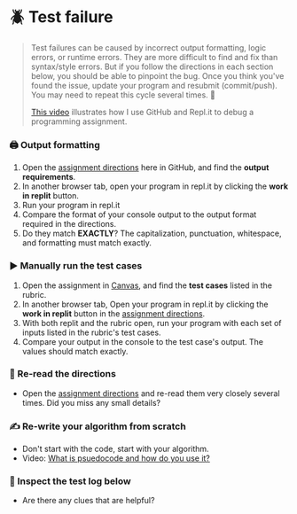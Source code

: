 # :beetle: Test failure
> Test failures can be caused by incorrect output formatting, logic errors, or runtime errors. They are more difficult to find and fix than syntax/style errors. But if you follow the directions in each section below, you should be able to pinpoint the bug. Once you think you've found the issue, update your program and resubmit (commit/push). You may need to repeat this cycle several times. :repeat: 
> 
> [This video](https://youtu.be/gdc-SYhRFCM) illustrates how I use GitHub and Repl.it to debug a programming assignment.

### :printer: Output formatting
1. Open the [assignment directions](../blob/main/README.md) here in GitHub, and find the **output requirements**.
2. In another browser tab, open your program in repl.it by clicking the **work in replit** button.
3. Run your program in repl.it
4. Compare the format of your console output to the output format required in the directions. 
5. Do they match **EXACTLY**? The capitalization, punctuation, whitespace, and formatting must match exactly.
### :arrow_forward: Manually run the test cases
1. Open the assignment in [Canvas](https://uvu.instructure.com/), and find the **test cases** listed in the rubric. 
2. In another browser tab, Open your program in repl.it by clicking the **work in replit** button in the [assignment directions](../blob/main/README.md).
4. With both replit and the rubric open, run your program with each set of inputs listed in the rubric's test cases.
5. Compare your output in the console to the test case's output. The values should match exactly.
### :mag_right: Re-read the directions
- Open the [assignment directions](../blob/main/README.md) and re-read them very closely several times. Did you miss any small details?
### :writing_hand: Re-write your algorithm from scratch
- Don't start with the code, start with your algorithm.
- Video: [What is psuedocode and how do you use it?](https://youtu.be/PwGA4Lm8zuE)
### :open_book: Inspect the test log below
- Are there any clues that are helpful?

<br>
